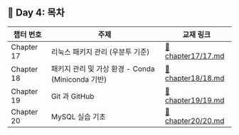 ## 📘 Day 4: 목차

| 챕터 번호 | 주제 | 교재 링크                            |
|-----------|------|--------------------------------------|
| Chapter 17 |  리눅스 패키지 관리 (우분투 기준)   | [📄 chapter17/17.md](chapter17/17.md) |
| Chapter 18 |  패키지 관리 및 가상 환경 - Conda (Miniconda 기반)   | [📄 chapter18/18.md](chapter18/18.md) |
| Chapter 19 |  Git 과 GitHub   | [📄 chapter19/19.md](chapter19/19.md) |
| Chapter 20 |  MySQL 실습 기초   | [📄 chapter20/20.md](chapter20/20.md) |
